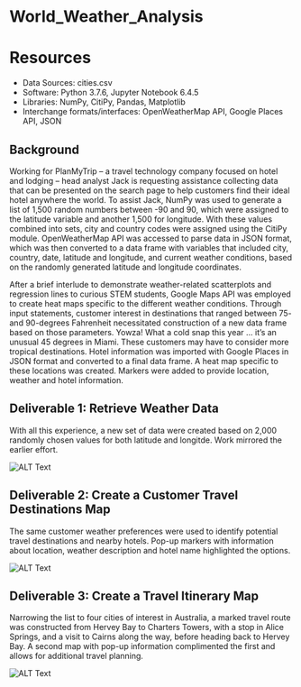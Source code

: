 # World_Weather_Analysis

# Resources
- Data Sources: cities.csv
- Software: Python 3.7.6, Jupyter Notebook 6.4.5
- Libraries: NumPy, CitiPy, Pandas, Matplotlib
- Interchange formats/interfaces: OpenWeatherMap API, Google Places API, JSON

## Background
Working for PlanMyTrip – a travel technology company focused on hotel and lodging – head analyst Jack is requesting assistance collecting data that can be presented on the search page to help customers find their ideal hotel anywhere the world. To assist Jack, NumPy was used to generate a list of 1,500 random numbers between -90 and 90, which were assigned to the latitude variable and another 1,500 for longitude. With these values combined into sets, city and country codes were assigned using the CitiPy module. OpenWeatherMap API was accessed to parse data in JSON format, which was then converted to a data frame with variables that included city, country, date, latitude and longitude, and current weather conditions, based on the randomly generated latitude and longitude coordinates.

After a brief interlude to demonstrate weather-related scatterplots and regression lines to curious STEM students, Google Maps API was employed to create heat maps specific to the different weather conditions. Through input statements, customer interest in destinations that ranged between 75- and 90-degrees Fahrenheit necessitated construction of a new data frame based on those parameters. Yowza! What a cold snap this year … it’s an unusual 45 degrees in Miami. These customers may have to consider more tropical destinations. Hotel information was imported with Google Places in JSON format and converted to a final data frame. A heat map specific to these locations was created. Markers were added to provide location, weather and hotel information.

## Deliverable 1: Retrieve Weather Data
With all this experience, a new set of data were created based on 2,000 randomly chosen values for both latitude and longitde. Work mirrored the earlier effort.  

![ALT Text](https://user-images.githubusercontent.com/30667001/151229583-61d12180-c88d-4a13-a479-1ffa0f7ff4ea.png)


## Deliverable 2: Create a Customer Travel Destinations Map
The same customer weather preferences were used to identify potential travel destinations and nearby hotels. Pop-up markers with information about location, weather description and hotel name highlighted the options.

![ALT Text](https://user-images.githubusercontent.com/30667001/151229972-d69219be-7e0c-49da-89d7-e0cf4390a70d.png)

## Deliverable 3: Create a Travel Itinerary Map
Narrowing the list to four cities of interest in Australia, a marked travel route was constructed from Hervey Bay to Charters Towers, with a stop in Alice Springs, and a visit to Cairns along the way, before heading back to Hervey Bay. A second map with pop-up information complimented the first and allows for additional travel planning.

![ALT Text](https://user-images.githubusercontent.com/30667001/151230421-6a7430f9-34e4-404e-8bf3-279ee4989ce1.png)
